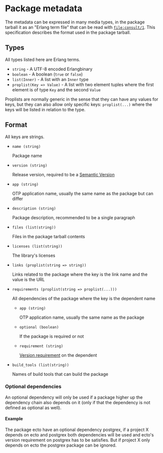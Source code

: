 # Package metadata

The metadata can be expressed in many media types, in the package tarball it as an "Erlang term file" that can be read with [`file:consult/1`][]. This specification describes the format used in the package tarball.

## Types

All types listed here are Erlang terms.

  + `string` - A UTF-8 encoded Erlangbinary
  + `boolean` - A boolean (`true` or `false`)
  + `list(Inner)` - A list with an `Inner` type
  + `proplist(Key => Value)` - A list with two element tuples where the first element is of type `Key` and the second `Value`

Proplists are normally generic in the sense that they can have any values for keys, but they can also allow only specific keys: `proplist(...)` where the keys will be listed in relation to the type.

## Format

All keys are strings.

  + `name (string)`
  
    Package name

  + `version (string)`
  
    Release version, required to be a [Semantic Version][]

  + `app (string)`
    
    OTP application name, usually the same name as the package but can differ

  + `description (string)`
    
    Package description, recommended to be a single paragraph

  + `files (list(string))`

    Files in the package tarball contents

  + `licenses (list(string))`

    The library's licenses

  + `links (proplist(string => string))`

    Links related to the package where the key is the link name and the value is the URL

  + `requirements (proplist(string => proplist(...)))`

    All dependencies of the package where the key is the dependent name

    + `app (string)`

      OTP application name, usually the same name as the package

    + `optional (boolean)`

      If the package is required or not

    + `requirement (string)`

      [Version requirement][] on the dependent

  + `build_tools (list(string))`

      Names of build tools that can build the package

### Optional dependencies

An optional dependency will only be used if a package higher up the dependency chain also depends on it (only if that the dependency is not defined as optional as well).

#### Example

The package ecto have an optional dependency postgrex, if a project X depends on ecto and postgrex both dependencies will be used and ecto's version requirement on postgrex has to be satisfies. But if project X only depends on ecto the postgrex package can be ignored.

[`file:consult/1`]: http://www.erlang.org/doc/man/file.html#consult-1
[Semantic Version]: http://semver.org/
[Version requirement]: http://elixir-lang.org/docs/stable/elixir/Version.html
